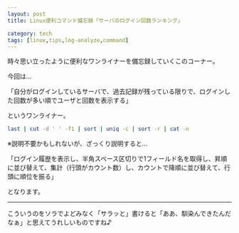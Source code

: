 ```yaml
---
layout: post
title: Linux便利コマンド備忘録「サーバのログイン回数ランキング」

category: tech
tags: [linux,tips,log-analyze,command]
---
```


時々思い立ったように便利なワンライナーを備忘録していくこのコーナー。

今回は…

「自分がログインしているサーバで、過去記録が残っている限りで、ログインした回数が多い順でユーザと回数を表示する」

というワンライナー。

```bash
last | cut -d ' ' -f1 | sort | uniq -c | sort -r | cat -n
```

※説明不要かもしれないが、ざっくり説明すると…

「ログイン履歴を表示し、半角スペース区切りで1フィールド名を取得し、昇順に並び替えて、集計（行頭がカウント数）し、カウントで降順に並び替えて、行頭に順位を振る」

となります。

---

こういうのをソラでよどみなく「サラッと」書けると「ああ、馴染んできたんだなぁ」と思えてうれしいものですね♪
